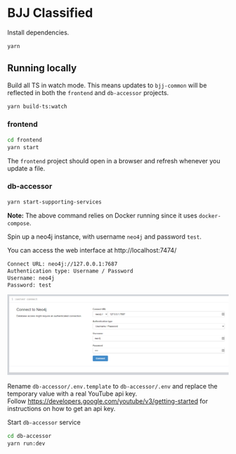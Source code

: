 # BJJ Classified

Install dependencies.
```sh
yarn
```

## Running locally

Build all TS in watch mode. This means updates to `bjj-common` will be reflected
in both the `frontend` and `db-accessor` projects.
```sh
yarn build-ts:watch
```

### frontend

```sh
cd frontend
yarn start
```
The `frontend` project should open in a browser and refresh whenever you update a file.

### db-accessor
```sh
yarn start-supporting-services
```
**Note:** The above command relies on Docker running since it uses `docker-compose`.

Spin up a neo4j instance, with username `neo4j` and password `test`.

You can access the web interface at http://localhost:7474/
```
Connect URL: neo4j://127.0.0.1:7687
Authentication type: Username / Password
Username: neo4j
Password: test
```
![neo4j browser config example](docs/images/neo4j%20browser%20example.png)

Rename `db-accessor/.env.template` to `db-accessor/.env` and replace the temporary value with a real YouTube api key.  
Follow https://developers.google.com/youtube/v3/getting-started for instructions on how to get an api key.

Start `db-accessor` service
```sh
cd db-accessor
yarn run:dev 
```
